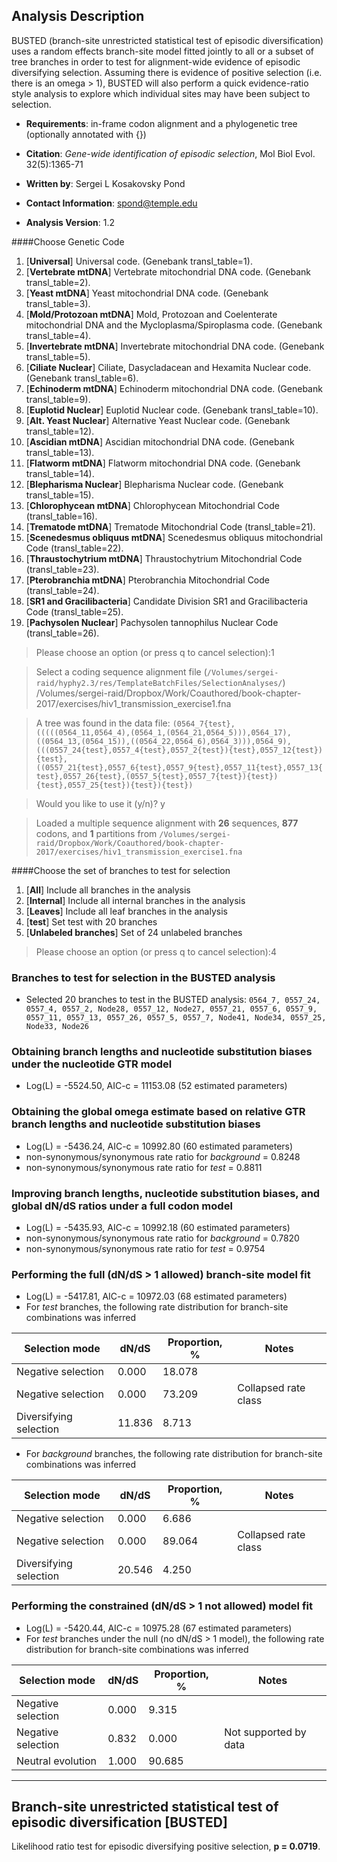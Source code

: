 
Analysis Description
--------------------
BUSTED (branch-site unrestricted statistical test of episodic
diversification) uses a random effects branch-site model fitted jointly
to all or a subset of tree branches in order to test for alignment-wide
evidence of episodic diversifying selection. Assuming there is evidence
of positive selection (i.e. there is an omega > 1), BUSTED will also
perform a quick evidence-ratio style analysis to explore which
individual sites may have been subject to selection.

- __Requirements__: in-frame codon alignment and a phylogenetic tree (optionally annotated
with {})

- __Citation__: *Gene-wide identification of episodic selection*, Mol Biol Evol.
32(5):1365-71

- __Written by__: Sergei L Kosakovsky Pond

- __Contact Information__: spond@temple.edu

- __Analysis Version__: 1.2



####Choose Genetic Code

1. [**Universal**] Universal code. (Genebank transl_table=1).
2. [**Vertebrate mtDNA**] Vertebrate mitochondrial DNA code. (Genebank transl_table=2).
3. [**Yeast mtDNA**] Yeast mitochondrial DNA code. (Genebank transl_table=3).
4. [**Mold/Protozoan mtDNA**] Mold, Protozoan and Coelenterate mitochondrial DNA and the Mycloplasma/Spiroplasma code. (Genebank transl_table=4).
5. [**Invertebrate mtDNA**] Invertebrate mitochondrial DNA code. (Genebank transl_table=5).
6. [**Ciliate Nuclear**] Ciliate, Dasycladacean and Hexamita Nuclear code. (Genebank transl_table=6).
7. [**Echinoderm mtDNA**] Echinoderm mitochondrial DNA code. (Genebank transl_table=9).
8. [**Euplotid Nuclear**] Euplotid Nuclear code. (Genebank transl_table=10).
9. [**Alt. Yeast Nuclear**] Alternative Yeast Nuclear code. (Genebank transl_table=12).
10. [**Ascidian mtDNA**] Ascidian mitochondrial DNA code. (Genebank transl_table=13).
11. [**Flatworm mtDNA**] Flatworm mitochondrial DNA code. (Genebank transl_table=14).
12. [**Blepharisma Nuclear**] Blepharisma Nuclear code. (Genebank transl_table=15).
13. [**Chlorophycean mtDNA**] Chlorophycean Mitochondrial Code (transl_table=16).
14. [**Trematode mtDNA**] Trematode Mitochondrial Code (transl_table=21).
15. [**Scenedesmus obliquus mtDNA**] Scenedesmus obliquus mitochondrial Code (transl_table=22).
16. [**Thraustochytrium mtDNA**] Thraustochytrium Mitochondrial Code (transl_table=23).
17. [**Pterobranchia mtDNA**] Pterobranchia Mitochondrial Code (transl_table=24).
18. [**SR1 and Gracilibacteria**] Candidate Division SR1 and Gracilibacteria Code (transl_table=25).
19. [**Pachysolen Nuclear**] Pachysolen tannophilus Nuclear Code (transl_table=26).

>Please choose an option (or press q to cancel selection):1


>Select a coding sequence alignment file (`/Volumes/sergei-raid/hyphy2.3/res/TemplateBatchFiles/SelectionAnalyses/`) /Volumes/sergei-raid/Dropbox/Work/Coauthored/book-chapter-2017/exercises/hiv1_transmission_exercise1.fna


>A tree was found in the data file: `(0564_7{test},(((((0564_11,0564_4),(0564_1,(0564_21,0564_5))),0564_17),((0564_13,(0564_15)),((0564_22,0564_6),0564_3))),0564_9),(((0557_24{test},0557_4{test},0557_2{test}){test},0557_12{test}){test},((0557_21{test},0557_6{test},0557_9{test},0557_11{test},0557_13{test},0557_26{test},(0557_5{test},0557_7{test}){test}){test},0557_25{test}){test}){test})`

>Would you like to use it (y/n)? y


>Loaded a multiple sequence alignment with **26** sequences, **877** codons, and **1** partitions from `/Volumes/sergei-raid/Dropbox/Work/Coauthored/book-chapter-2017/exercises/hiv1_transmission_exercise1.fna`


####Choose the set of branches to test for selection

1. [**All**] Include all branches in the analysis
2. [**Internal**] Include all internal branches in the analysis
3. [**Leaves**] Include all leaf branches in the analysis
4. [**test**] Set test with 20 branches
5. [**Unlabeled branches**] Set of 24 unlabeled branches

>Please choose an option (or press q to cancel selection):4


### Branches to test for selection in the BUSTED analysis
* Selected 20 branches to test in the BUSTED analysis: `0564_7, 0557_24, 0557_4, 0557_2, Node28, 0557_12, Node27, 0557_21, 0557_6, 0557_9, 0557_11, 0557_13, 0557_26, 0557_5, 0557_7, Node41, Node34, 0557_25, Node33, Node26`


### Obtaining branch lengths and nucleotide substitution biases under the nucleotide GTR model
* Log(L) = -5524.50, AIC-c = 11153.08 (52 estimated parameters)

### Obtaining the global omega estimate based on relative GTR branch lengths and nucleotide substitution biases
* Log(L) = -5436.24, AIC-c = 10992.80 (60 estimated parameters)
* non-synonymous/synonymous rate ratio for *background* =   0.8248
* non-synonymous/synonymous rate ratio for *test* =   0.8811

### Improving branch lengths, nucleotide substitution biases, and global dN/dS ratios under a full codon model
* Log(L) = -5435.93, AIC-c = 10992.18 (60 estimated parameters)
* non-synonymous/synonymous rate ratio for *background* =   0.7820
* non-synonymous/synonymous rate ratio for *test* =   0.9754

### Performing the full (dN/dS > 1 allowed) branch-site model fit
* Log(L) = -5417.81, AIC-c = 10972.03 (68 estimated parameters)
* For *test* branches, the following rate distribution for branch-site combinations was inferred

|          Selection mode           |     dN/dS     |Proportion, %|               Notes               |
|-----------------------------------|---------------|-------------|-----------------------------------|
|        Negative selection         |     0.000     |   18.078    |                                   |
|        Negative selection         |     0.000     |   73.209    |       Collapsed rate class        |
|      Diversifying selection       |    11.836     |    8.713    |                                   |

* For *background* branches, the following rate distribution for branch-site combinations was inferred

|          Selection mode           |     dN/dS     |Proportion, %|               Notes               |
|-----------------------------------|---------------|-------------|-----------------------------------|
|        Negative selection         |     0.000     |    6.686    |                                   |
|        Negative selection         |     0.000     |   89.064    |       Collapsed rate class        |
|      Diversifying selection       |    20.546     |    4.250    |                                   |


### Performing the constrained (dN/dS > 1 not allowed) model fit
* Log(L) = -5420.44, AIC-c = 10975.28 (67 estimated parameters)
* For *test* branches under the null (no dN/dS > 1 model), the following rate distribution for branch-site combinations was inferred

|          Selection mode           |     dN/dS     |Proportion, %|               Notes               |
|-----------------------------------|---------------|-------------|-----------------------------------|
|        Negative selection         |     0.000     |    9.315    |                                   |
|        Negative selection         |     0.832     |    0.000    |       Not supported by data       |
|         Neutral evolution         |     1.000     |   90.685    |                                   |

----
## Branch-site unrestricted statistical test of episodic diversification [BUSTED]
Likelihood ratio test for episodic diversifying positive selection, **p =   0.0719**.
